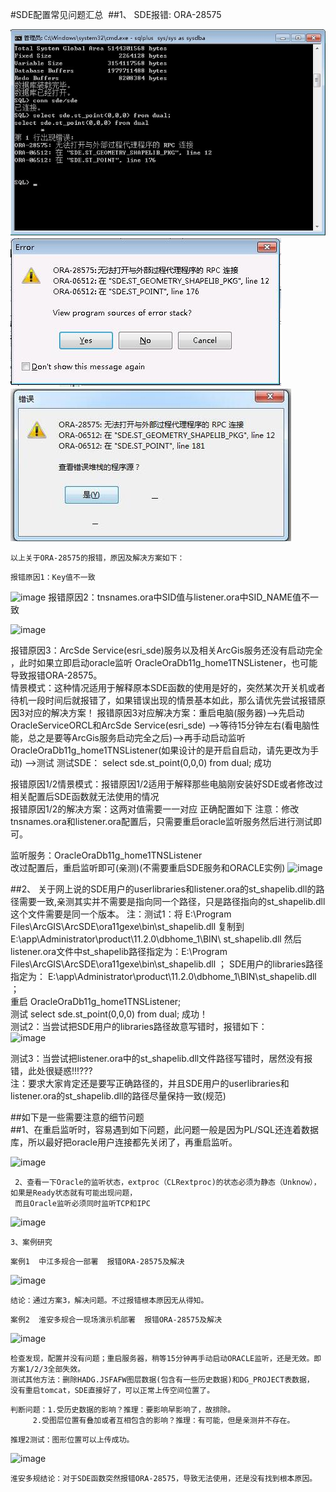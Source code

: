 #SDE配置常见问题汇总 
##1、	SDE报错:  ORA-28575

 ![](./image/1.jpg)<br>
 ![](./image/2.jpg)<br>
 ![](./image/3.jpg)<br>
 ```
以上关于ORA-28575的报错，原因及解决方案如下：
```
```
报错原因1：Key值不一致
```
 ![image](https://github.com/DistX/Learning/blob/master/oracle/doc/image/4.jpg)
报错原因2：tnsnames.ora中SID值与listener.ora中SID_NAME值不一致

 ![image](https://github.com/DistX/Learning/blob/master/oracle/doc/image/5.jpg)
 
报错原因3：ArcSde Service(esri_sde)服务以及相关ArcGis服务还没有启动完全 ，此时如果立即启动oracle监听
OracleOraDb11g_home1TNSListener，也可能导致报错ORA-28575。<br>
情景模式：这种情况适用于解释原本SDE函数的使用是好的，突然某次开关机或者待机一段时间后就报错了，如果错误出现的情景基本如此，那么请优先尝试报错原因3对应的解决方案！
报错原因3对应解决方案：重启电脑(服务器)-->先启动OracleServiceORCL和ArcSde Service(esri_sde) -->等待15分钟左右(看电脑性能，总之是要等ArcGis服务启动完全之后)-->再手动启动监听OracleOraDb11g_home1TNSListener(如果设计的是开启自启动，请先更改为手动) -->测试
测试SDE： select sde.st_point(0,0,0) from dual;  成功


报错原因1/2情景模式：报错原因1/2适用于解释那些电脑刚安装好SDE或者修改过相关配置后SDE函数就无法使用的情况<br>
报错原因1/2的解决方案：这两对值需要一一对应  正确配置如下
注意：修改tnsnames.ora和listener.ora配置后，只需要重启oracle监听服务然后进行测试即可。

监听服务：OracleOraDb11g_home1TNSListener     
改过配置后，重启监听即可(亲测)(不需要重启SDE服务和ORACLE实例)
 ![image](https://github.com/DistX/Learning/blob/master/oracle/doc/image/6.jpg)
 
##2、	关于网上说的SDE用户的userlibraries和listener.ora的st_shapelib.dll的路径需要一致,亲测其实并不需要是指向同一个路径，只是路径指向的st_shapelib.dll这个文件需要是同一个版本。
注：测试1：将 E:\Program Files\ArcGIS\ArcSDE\ora11gexe\bin\st_shapelib.dll 复制到  
E:\app\Administrator\product\11.2.0\dbhome_1\BIN\ st_shapelib.dll  然后listener.ora文件中st_shapelib路径指定为：E:\Program Files\ArcGIS\ArcSDE\ora11gexe\bin\st_shapelib.dll  ； SDE用户的libraries路径指定为：
E:\app\Administrator\product\11.2.0\dbhome_1\BIN\st_shapelib.dll  ； <br>
		重启  OracleOraDb11g_home1TNSListener; <br>
		测试  select sde.st_point(0,0,0) from dual;  成功！<br>
       测试2：当尝试把SDE用户的libraries路径故意写错时，报错如下：<br>
 ![image](https://github.com/DistX/Learning/blob/master/oracle/doc/image/7.jpg)
 
测试3：当尝试把listener.ora中的st_shapelib.dll文件路径写错时，居然没有报错，此处很疑惑!!!???  <br>
注：要求大家肯定还是要写正确路径的，并且SDE用户的userlibraries和listener.ora的st_shapelib.dll的路径尽量保持一致(规范)

##如下是一些需要注意的细节问题<br>
##1、在重启监听时，容易遇到如下问题，此问题一般是因为PL/SQL还连着数据库，所以最好把oracle用户连接都先关闭了，再重启监听。<br>

 ![image](https://github.com/DistX/Learning/blob/master/oracle/doc/image/8.jpg)
```
 2、查看一下Oracle的监听状态，extproc（CLRextproc)的状态必须为静态（Unknow），如果是Ready状态就有可能出现问题，
 而且Oracle监听必须同时监听TCP和IPC
```
 ![image](https://github.com/DistX/Learning/blob/master/oracle/doc/image/9.jpg)
```
3、案例研究
```
```
案例1  中江多规合一部署  报错ORA-28575及解决
```
 ![image](https://github.com/DistX/Learning/blob/master/oracle/doc/image/10.jpg)
```
结论：通过方案3，解决问题。不过报错根本原因无从得知。
``` 
```
案例2  淮安多规合一现场演示机部署  报错ORA-28575及解决
```
 ![image](https://github.com/DistX/Learning/blob/master/oracle/doc/image/11.jpg)
```
检查发现，配置并没有问题；重启服务器，稍等15分钟再手动启动ORACLE监听，还是无效。即方案1/2/3全部失效。
测试其他方法：删除HADG.JSFAFW图层数据(包含有一些历史数据)和DG_PROJECT表数据，
没有重启tomcat，SDE直接好了，可以正常上传空间位置了。
```	
```
判断问题：1.受历史数据的影响？推理：要影响早影响了，故排除。
	 2.受图层位置有叠加或者互相包含的影响？推理：有可能，但是亲测并不存在。
```
```
推理2测试：图形位置可以上传成功。
```
 ![image](https://github.com/DistX/Learning/blob/master/oracle/doc/image/12.jpg)
 ```
淮安多规结论：对于SDE函数突然报错ORA-28575，导致无法使用，还是没有找到根本原因。
```
